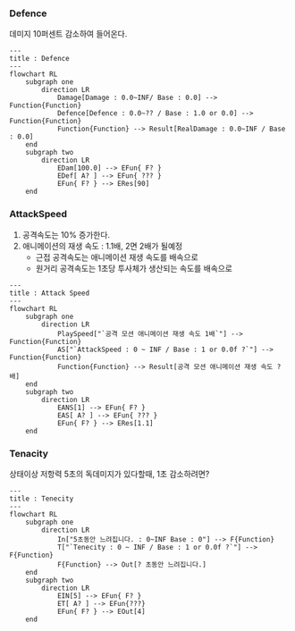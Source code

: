### Defence
데미지 10퍼센트 감소하여 들어온다.

```mermaid
---
title : Defence
---
flowchart RL
    subgraph one
        direction LR
            Damage[Damage : 0.0~INF/ Base : 0.0] --> Function{Function}
            Defence[Defence : 0.0~?? / Base : 1.0 or 0.0] --> Function{Function}
            Function{Function} --> Result[RealDamage : 0.0~INF / Base : 0.0]
    end
    subgraph two
        direction LR
            EDam[100.0] --> EFun{ F? }
            EDef[ A? ] --> EFun{ ??? }
            EFun{ F? } --> ERes[90]
    end
```

### AttackSpeed

1. 공격속도는 10% 증가한다.
2. 애니메이션의 재생 속도 : 1.1배, 2면 2배가 될예정
    * 근접 공격속도는 애니메이션 재생 속도를 배속으로 
    * 원거리 공격속도는 1초당 투사체가 생산되는 속도를 배속으로 

```mermaid
---
title : Attack Speed
---
flowchart RL
    subgraph one
        direction LR
            PlaySpeed["`공격 모션 애니메이션 재생 속도 1배`"] --> Function{Function}
            AS["`AttackSpeed : 0 ~ INF / Base : 1 or 0.0f ?`"] --> Function{Function}
            Function{Function} --> Result[공격 모션 애니메이션 재생 속도 ? 배]
    end
    subgraph two
        direction LR
            EANS[1] --> EFun{ F? }
            EAS[ A? ] --> EFun{ ??? }
            EFun{ F? } --> ERes[1.1]
    end
```

### Tenacity
상태이상 저항력 
5초의 독데미지가 있다할때, 1초 감소하려면?

```mermaid
---
title : Tenecity
---
flowchart RL
    subgraph one
        direction LR
            In["5초동안 느려집니다. : 0~INF Base : 0"] --> F{Function}
            T["`Tenecity : 0 ~ INF / Base : 1 or 0.0f ?`"] --> F{Function}
            F{Function} --> Out[? 초동안 느려집니다.]
    end
    subgraph two
        direction LR
            EIN[5] --> EFun{ F? }
            ET[ A? ] --> EFun{???}
            EFun{ F? } --> EOut[4]
    end
```